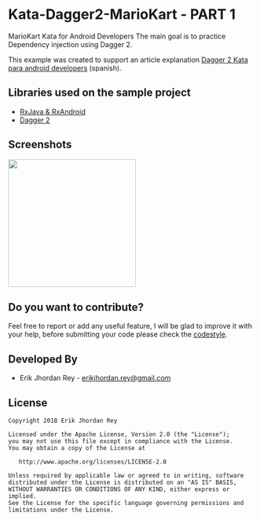 # Kata-Dagger2-MarioKart - PART 1

MarioKart Kata for Android Developers The main goal is to practice Dependency injection using Dagger 2.

This example was created to support an article explanation [Dagger 2 Kata para android developers](https://erikcaffrey.github.io/ANDROID-kata-dagger2/) (spanish).

Libraries used on the sample project
------------------------------------

* [RxJava & RxAndroid][2]
* [Dagger 2][3]

## Screenshots

<img src="./art/device-2017-01-09-021440.png" width="260">



Do you want to contribute?
--------------------------

Feel free to report or add any useful feature, I will be glad to improve it with your help, before submitting your code please check the [codestyle](https://github.com/square/java-code-styles).


Developed By
------------

* Erik Jhordan Rey  - <erikjhordan.rey@gmail.com>

License
-------

    Copyright 2018 Erik Jhordan Rey

    Licensed under the Apache License, Version 2.0 (the "License");
    you may not use this file except in compliance with the License.
    You may obtain a copy of the License at

       http://www.apache.org/licenses/LICENSE-2.0

    Unless required by applicable law or agreed to in writing, software
    distributed under the License is distributed on an "AS IS" BASIS,
    WITHOUT WARRANTIES OR CONDITIONS OF ANY KIND, either express or implied.
    See the License for the specific language governing permissions and
    limitations under the License.

[2]: https://github.com/ReactiveX/RxAndroid
[3]: https://github.com/google/dagger
